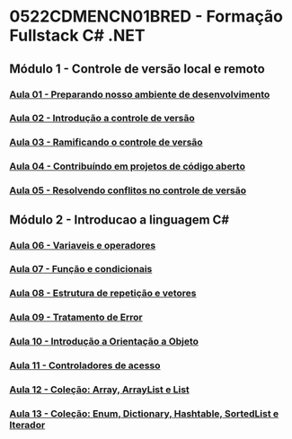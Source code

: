 # 0522CDMENCN01BRED - Formação Fullstack C# .NET

## Módulo 1 - Controle de versão local e remoto

### [Aula 01 - Preparando nosso ambiente de desenvolvimento](./01/README.md)

### [Aula 02 - Introdução a controle de versão](./02/README.md)

### [Aula 03 - Ramificando o controle de versão](./03/README.md)

### [Aula 04 - Contribuíndo em projetos de código aberto](./04/README.md)

### [Aula 05 - Resolvendo conflitos no controle de versão](./05/README.md)

## Módulo 2 - Introducao a linguagem C#

### [Aula 06 - Variaveis e operadores](./06/README.md)

### [Aula 07 - Função e condicionais](./07/README.md)

### [Aula 08 - Estrutura de repetição e vetores](./08/README.md)

### [Aula 09 - Tratamento de Error](./09/README.md)

### [Aula 10 - Introdução a Orientação a Objeto](./10/README.md)

### [Aula 11 - Controladores de acesso](./11/README.md)

### [Aula 12 - Coleção: Array, ArrayList e List](./12/README.md)

### [Aula 13 - Coleção: Enum, Dictionary, Hashtable, SortedList e Iterador](./13/README.md)
